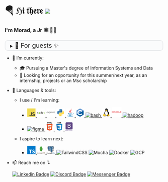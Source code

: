 # 🪂 ℌ𝔦 𝔱𝔥𝔢𝔯𝔢 <img src="https://github.com/TheDudeThatCode/TheDudeThatCode/blob/master/Assets/Hi.gif" width="30px">
### I'm Morad, a Jr 🕸 👨‍💻  

<details style="background-color:#FAFBFC;padding:3px 15px; border: solid 2px #E8EAEC;border-radius: 10px">
<summary><span style="font-size:20px;background-color:#FAFBFC">🎁 For guests ✨</span></summary>
  
  ##### Dev Joke:
  ![Jokes Card](https://readme-jokes.vercel.app/api?bgColor=%23fff&borderColor=%2380BC00&codeColor=%23EF7F1B&qColor=%230071CE&aColor=%2315B012&textColor=%23009746)
  
  ##### Meme:
  <img src='https://random-memer.herokuapp.com/' title="Meme" title="Please refresh the page if the meme doesn't show up.">
   
  ---
</details>

- 🌱 I’m currently:
  - 🎓 Pursuing a Master's degree of Information Systems and Data 
  - 🔭 Looking for an opportunity for this summer/next year, as an internship, projects or an Msc scholarship  

- 🧰 Languages & tools:
  - I use / I'm learning:
    - <a title="JavaScript" href="https://developer.mozilla.org/en-US/docs/Web/JavaScript" target="_blank"> <img src="https://raw.githubusercontent.com/devicons/devicon/master/icons/javascript/javascript-original.svg" alt="javascript" width="27" height="27"/> </a> <a href="https://nodejs.org" target="_blank"> <img src="https://raw.githubusercontent.com/devicons/devicon/master/icons/nodejs/nodejs-original-wordmark.svg" title="nodejs" width="27" height="27"/> </a> <a href="https://expressjs.com" target="_blank"> <img src="https://raw.githubusercontent.com/devicons/devicon/master/icons/express/express-original-wordmark.svg" title="Express" width="27" height="27"/> </a> <a title="Python" href="https://www.python.org" target="_blank"> <img src="https://raw.githubusercontent.com/devicons/devicon/master/icons/python/python-original.svg" alt="python" width="27" height="27"/> </a> <a title="Java" href="https://www.java.com" target="_blank"> <img src="https://raw.githubusercontent.com/devicons/devicon/master/icons/java/java-original.svg" alt="java" width="27" height="27"/> </a> <a title="C" href="https://www.cprogramming.com/" target="_blank"> <img src="https://raw.githubusercontent.com/devicons/devicon/master/icons/c/c-original.svg" alt="c" width="27" height="27"/> </a> <a title="Bash" href="https://www.gnu.org/software/bash/" target="_blank"> <img src="https://www.vectorlogo.zone/logos/gnu_bash/gnu_bash-icon.svg" alt="bash" width="27" height="27"/> </a> <a title="Linux" href="https://www.linux.org/" target="_blank"> <img src="https://raw.githubusercontent.com/devicons/devicon/master/icons/linux/linux-original.svg" alt="linux" width="27" height="27"/> </a> <a href="https://www.oracle.com/" target="_blank" title="Oracle">  <img src="https://raw.githubusercontent.com/devicons/devicon/master/icons/oracle/oracle-original.svg" alt="oracle" width="31" height="31"/> <a title="Hadoop" href="https://hadoop.apache.org/" target="_blank"> <img src="https://www.vectorlogo.zone/logos/apache_hadoop/apache_hadoop-icon.svg" alt="hadoop" width="27" height="27"/> </a>  

    - <a title="Figma" href="https://www.figma.com/" target="_blank"> <img src="https://www.vectorlogo.zone/logos/figma/figma-icon.svg" alt="figma" width="27" height="27"/> </a> <a title="HTML5" href="https://www.w3.org/html/" target="_blank"> <img src="https://raw.githubusercontent.com/devicons/devicon/master/icons/html5/html5-original-wordmark.svg" alt="html5" width="27" height="27"/> </a> <a title="CSS3" href="https://www.w3schools.com/css/" target="_blank"> <img src="https://raw.githubusercontent.com/devicons/devicon/master/icons/css3/css3-original-wordmark.svg" alt="css3" width="27" height="27"/> </a> <a title="Bootstrap" href="https://getbootstrap.com" target="_blank"> <img src="https://raw.githubusercontent.com/devicons/devicon/master/icons/bootstrap/bootstrap-plain-wordmark.svg" alt="bootstrap" width="27" height="27"/> </a> 


  - I aspire to learn next:
    - <a href="https://www.typescriptlang.org/" target="_blank"> <img src="https://raw.githubusercontent.com/devicons/devicon/master/icons/typescript/typescript-original.svg" title="TypeScript" width="27" height="27"/> </a>  <a href="https://www.mongodb.com/" target="_blank"> <img src="https://raw.githubusercontent.com/devicons/devicon/master/icons/mongodb/mongodb-original-wordmark.svg" title="Mongodb" width="27" height="27"/> </a> </a> <a href="https://www.postgresql.org" target="_blank"> <img src="https://raw.githubusercontent.com/devicons/devicon/master/icons/postgresql/postgresql-original-wordmark.svg" title="Postgresql" width="27" height="27"/> </a>  <img src="https://avatars.githubusercontent.com/u/67109815?s=200&v=4" title="TailwindCSS" height="27" /> <img src="https://avatars.githubusercontent.com/u/8770005?s=200&v=4" title="Mocha" height="30" /> <a> <img src="https://profilinator.rishav.dev/skills-assets/docker-original-wordmark.svg" title="Docker" height="27" />  </a> <img src="https://profilinator.rishav.dev/skills-assets/google_cloud-icon.svg" title="GCP" height="27" />  

<p align="center">

- 📫 Reach me on ↴  

  [![Linkedin Badge](https://img.shields.io/badge/-LinkedIn-0072b1?style=flat&logo=Linkedin&logoColor=white)](https://www.linkedin.com/in/mouradsidhoumi/ "Connect via LinkedIn") [![Discord Badge](https://img.shields.io/badge/-Discord-7289DA?style=flat&logo=Discord&logoColor=white)](https://discordapp.com/users/187966293448720384/ "Connect via Discord") [![Messenger Badge](https://img.shields.io/badge/-Messenger-0078FF?style=flat&logo=Messenger&logoColor=white)](https://m.me/noxlord "Connect via Messenger")

</p>

<!--

  - 📝 Preparing for the Huawei Certified ICT Associate Big Data 
  - 🍿  Doing freeCodeCamp projects on free time 

<a href="https://www.scala-lang.org" target="_blank"> <img src="https://raw.githubusercontent.com/devicons/devicon/master/icons/scala/scala-original.svg" title="Scala" width="27" height="27"/> </a>
<a href="https://spring.io/" target="_blank"> <img src="https://www.vectorlogo.zone/logos/springio/springio-icon.svg" title="Spring" width="27" height="27"/> </a>
<img src="https://raw.githubusercontent.com/github/explore/80688e429a7d4ef2fca1e82350fe8e3517d3494d/topics/angular/angular.png" alt="Angular" width="30" height="30"/>
<img src="https://profilinator.rishav.dev/skills-assets/prisma.png" title="Prisma" height="27" /> 

  
  ##### Quote:
  [![Readme Quotes](https://quotes-github-readme.vercel.app/api)](https://github.com/piyushsuthar/github-readme-quotes) 

[![Email Badge](https://img.shields.io/badge/-Email-3399FF?style=flat&logo=Gmail&logoColor=white)](mailto: "Connect via Email")

- Or find me in ↴

<details>
<summary><span style="font-size:15px">Or find me in ↴</span></summary>

[![Twitter Badge](https://img.shields.io/badge/-Twitter-1DA1F2?style=flat&logo=Twitter&logoColor=white)](https://codepen.io/mouradsidhoumi "Twitter") [![freeCodeCamp Badge](https://img.shields.io/badge/-freeCodeCamp-006400?style=flat&logo=freeCodeCamp&logoColor=white)](https://www.freecodecamp.org/mouradsidhoumi "freeCodeCamp") [![Codepen Badge](https://img.shields.io/badge/-CodePen-1E1F26?style=flat&logo=CodePen&logoColor=white)](https://codepen.io/mouradsidhoumi "CodePen") [![Tumblr Badge](https://img.shields.io/badge/-Tumblr-36465D?style=flat&logo=Tumblr&logoColor=white)](https://codepen.io/mouradsidhoumi "CodePen")

</details>

**mouradsidhoumi/mouradsidhoumi** is a ✨ _special_ ✨ repository because its `README.md` (this file) appears on your GitHub profile.

Here are some ideas to get you started:
- 🔭 I’m currently working on ...
- 🌱 I’m currently learning ...
- 👯 I’m looking to collaborate on ...
- 🤔 I’m looking for help with ...
- 💬 Ask me about ...
- 📫 How to reach me: ...
- 😄 Pronouns: ...
- ⚡ Fun fact: ...
-->
